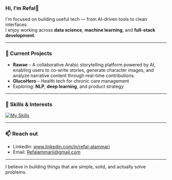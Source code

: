### Hi, I’m Refal🌟

I'm focused on building useful tech — from AI-driven tools to clean interfaces.  
I enjoy working across **data science**, **machine learning**, and **full-stack development**.

---

### 🚧 Current Projects
- **Rawae** – A collaborative Arabic storytelling platform powered by AI, enabling users to co-write stories, generate character images, and analyze narrative content through real-time contributions.
- **GlucoHero** – Health tech for chronic care management
- Exploring: **NLP**, **deep learning**, and product strategy

---

### 🧩 Skills & Interests
[![My Skills](https://skillicons.dev/icons?i=py,js,html,css,dart,flask,flutter,tensorflow,pytorch,sklearn,fastapi,php,r,firebase,mysql,postgres,graphql,postman,git,github,vscode,vercel,docker,figma,tailwind)](https://skillicons.dev)


---

### 📫 Reach out
- LinkedIn: www.linkedin.com/in/refal-alammari
- Email: Refalammarii@gmail.com

---

I believe in building things that are simple, solid, and actually solve problems.

<!---
Refalammari/Refalammari is a ✨ special ✨ repository because its `README.md` (this file) appears on your GitHub profile.
You can click the Preview link to take a look at your changes.
--->
